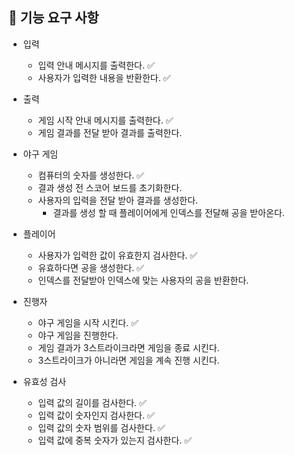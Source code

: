 ## 🚀 기능 요구 사항

- 입력
    - 입력 안내 메시지를 출력한다. ✅
    - 사용자가 입력한 내용을 반환한다. ✅

- 출력
    - 게임 시작 안내 메시지를 출력한다. ✅
    - 게임 결과를 전달 받아 결과를 출력한다.

- 야구 게임
    - 컴퓨터의 숫자를 생성한다. ✅
    - 결과 생성 전 스코어 보드를 초기화한다.
    - 사용자의 입력을 전달 받아 결과를 생성한다.
        - 결과를 생성 할 때 플레이어에게 인덱스를 전달해 공을 받아온다.

- 플레이어
    - 사용자가 입력한 값이 유효한지 검사한다. ✅
    - 유효하다면 공을 생성한다. ✅
    - 인덱스를 전달받아 인덱스에 맞는 사용자의 공을 반환한다.

- 진행자
    - 야구 게임을 시작 시킨다. ✅
    - 야구 게임을 진행한다.
    - 게임 결과가 3스트라이크라면 게임을 종료 시킨다.
    - 3스트라이크가 아니라면 게임을 계속 진행 시킨다.

- 유효성 검사
    - 입력 값의 길이를 검사한다. ✅
    - 입력 값이 숫자인지 검사한다. ✅
    - 입력 값의 숫자 범위를 검사한다. ✅
    - 입력 값에 중복 숫자가 있는지 검사한다. ✅
